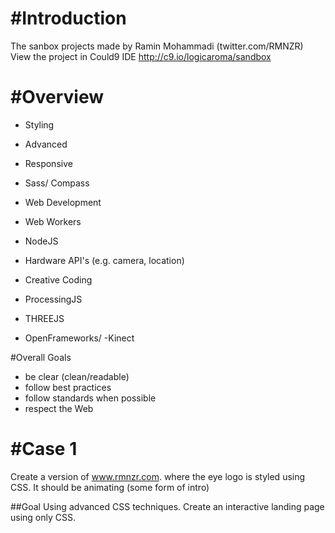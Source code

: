#Introduction
=======
The sanbox projects made by Ramin Mohammadi (twitter.com/RMNZR)
View the project in Could9 IDE http://c9.io/logicaroma/sandbox

#Overview
=======

 - Styling
  - Advanced
  - Responsive
  - Sass/ Compass

 - Web Development
  - Web Workers
  - NodeJS
  - Hardware API's (e.g. camera, location)

 - Creative Coding
  - ProcessingJS
  - THREEJS
  - OpenFrameworks/ -Kinect

#Overall Goals
- be clear (clean/readable)
- follow best practices
- follow standards when possible
- respect the Web


#Case 1
=======
Create a version of www.rmnzr.com. where the eye logo is styled using CSS. It should be animating (some form of intro) 

##Goal
Using advanced CSS techniques. Create an interactive landing page using only CSS.



